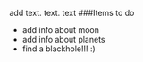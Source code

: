 add text. text. text
###Items to do
* add info about moon
* add info about planets
* find a blackhole!!! :)
